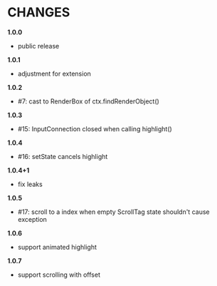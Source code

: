 # CHANGES

**1.0.0**
* public release

**1.0.1**
* adjustment for extension

**1.0.2**
* #7: cast to RenderBox of ctx.findRenderObject()

**1.0.3**
* #15: InputConnection closed when calling highlight()

**1.0.4**
* #16: setState cancels highlight

**1.0.4+1**
* fix leaks

**1.0.5**
* #17: scroll to a index when empty ScrollTag state shouldn't cause exception

**1.0.6**
* support animated highlight

**1.0.7**
* support scrolling with offset